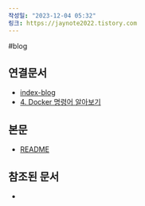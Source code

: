 ```yaml
---
작성일: "2023-12-04 05:32"
링크: https://jaynote2022.tistory.com
---
```


#blog
## 연결문서
- [index-blog](3.%20blog/index-blog.md)
- [4. Docker 명령어 알아보기](../../../../6.%20개발지식/Docker/4.%20Docker%20명령어%20알아보기/4.%20Docker%20명령어%20알아보기.md)

## 본문
- [README](./README.md)

## 참조된 문서
- 
